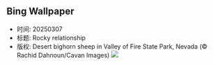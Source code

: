 ## Bing Wallpaper
- 时间: 20250307
- 标题: Rocky relationship
- 版权: Desert bighorn sheep in Valley of Fire State Park, Nevada (© Rachid Dahnoun/Cavan Images)
![](https://cn.bing.com/th?id=OHR.NevadaBigHorns_EN-US3434258986_UHD.jpg&rf=LaDigue_UHD.jpg&pid=hp&w=3840&h=2160&rs=1&c=4)
